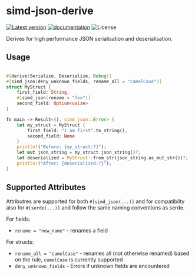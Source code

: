 # simd-json-derive

[![Latest version](https://img.shields.io/crates/v/simd-json-derive.svg)](https://crates.io/crates/simd-json-derive)
[![documentation](https://img.shields.io/docsrs/simd-json-derive)](https://docs.rs/simd-json-derive)
![License](https://img.shields.io/crates/l/simd-json-derive.svg)


Derives for high performance JSON serialisation and deserialisation.

## Usage

```rust

#[derive(Serialize, Deserialize, Debug)]
#[simd_json(deny_unknown_fields, rename_all = "camelCase")]
struct MyStruct {
    first_field: String,
    #[simd_json(rename = "foo")]
    second_field: Option<usize>
}

fn main -> Result<(), simd_json::Error> {
    let my_struct = MyStruct {
        first_field: "i am first".to_string(),
        second_field: None
    }
    println!("Before: {my_struct:?}");
    let mut json_string = my_struct.json_string()?;
    let deserialized = MyStruct::from_str(json_string.as_mut_str())?;
    println!("After: {deserialized:?}");
}
```

## Supported Attributes

Attributres are supported for both `#[simd_json(...)]` and for compatibilty also for `#[serde(...)]` and follow the same naming conventions as serde.

For fields:

* `rename = "new_name"` - renames a field

For structs:

* `rename_all = "camelCase"` - renames all (not otherwise renamed) based on the rule, `camelCase` is currently supported
* `deny_unknown_fields` - Errors if unknown fields are encountered